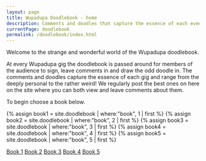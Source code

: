 ```yaml
---
layout: page
title: Wupadupa Doodlebook - home
description: Comments and doodles that capture the essence of each event.
currentPage: doodlebook
permalink: /doodlebook/index.html
---
```


Welcome to the strange and wonderful world of the Wupadupa doodlebook.

At every Wupadupa gig the doodlebook is passed around for members of the audience to sign, leave comments in and draw the odd doodle in. The comments and doodles capture the essence of each gig and range from the deeply personal to the rather weird! We regularly post the best ones on here on the site where you can both view and leave comments about them.

To begin choose a book below.

{% assign book1 = site.doodlebook | where:"book", 1 | first %}
{% assign book2 = site.doodlebook | where:"book", 2 | first %}
{% assign book3 = site.doodlebook | where:"book", 3 | first %}
{% assign book4 = site.doodlebook | where:"book", 4 | first %}
{% assign book5 = site.doodlebook | where:"book", 5 | first %}

<a href="book-1/doodle-{{ book1.ref }}.html" class="doodlebook_cover book1">Book 1</a>
<a href="book-2/doodle-{{ book2.ref }}.html" class="doodlebook_cover book2">Book 2</a>
<a href="book-3/doodle-{{ book3.ref }}.html" class="doodlebook_cover book3">Book 3</a>
<a href="book-4/doodle-{{ book4.ref }}.html" class="doodlebook_cover book4">Book 4</a>
<a href="book-5/doodle-{{ book5.ref }}.html" class="doodlebook_cover book5">Book 5</a>